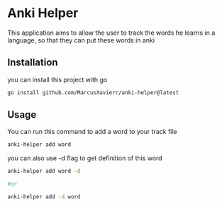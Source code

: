 # Anki Helper

This application aims to allow the user to track the words he learns in a language, so that they can put these words in anki

## Installation
you can install this project with go
```bash
go install github.com/MarcusXavierr/anki-helper@latest
```
## Usage
You can run this command to add a word to your track file

```bash
anki-helper add word
```
you can also use -d flag to get definition of this word

```bash
anki-helper add word -d

#or

anki-helper add -d word
```
